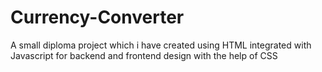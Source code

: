# Currency-Converter
A small diploma project which i have created using HTML integrated with Javascript for backend and frontend design with the help of CSS
